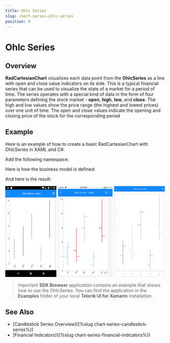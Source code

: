 ```yaml
---
title: Ohlc Series
slug: chart-series-ohlc-series
position: 0
---
```


# Ohlc Series

## Overview

**RadCartesianChart** visualizes each data point from the **OhlcSeries** as a line with open and close value indicators on its side. This is a typical financial series that can be used to visualize the state of a market for a period of time. The series operates with a special kind of data in the form of four parameters defining the stock market - **open**, **high**, **low**, and **close**. The high and low values show the price range (the highest and lowest prices) over one unit of time. The open and close values indicate the opening and closing price of the stock for the corresponding period

## Example

Here is an example of how to create a basic RadCartesianChart with OhlcSeries in XAML and C#:

<snippet id='chart-series-ohlc-xaml'/>
<snippet id='chart-series-ohlc-csharp'/> 

Add the following namespace:

<snippet id='xmlns-telerikchart'/>

Here is how the business model is defined:

<snippet id='chart-ohlc-datapoint-csharp'/>

And here is the result:

![Basic OhlcSeries](images/ohlc_series.png)

>important **SDK Browser** application contains an example that shows how to use the OhlcSeries. You can find the application in the **Examples** folder of your local **Telerik UI for Xamarin** installation.

## See Also

- [Candlestick Series Overview]({%slug chart-series-candlestick-series%})
- [Financial Indicators]({%slug chart-series-financial-indicators%})
